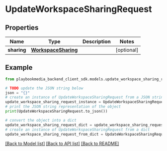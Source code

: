 # UpdateWorkspaceSharingRequest


## Properties

Name | Type | Description | Notes
------------ | ------------- | ------------- | -------------
**sharing** | [**WorkspaceSharing**](WorkspaceSharing.md) |  | [optional] 

## Example

```python
from playbookmedia_backend_client_sdk.models.update_workspace_sharing_request import UpdateWorkspaceSharingRequest

# TODO update the JSON string below
json = "{}"
# create an instance of UpdateWorkspaceSharingRequest from a JSON string
update_workspace_sharing_request_instance = UpdateWorkspaceSharingRequest.from_json(json)
# print the JSON string representation of the object
print(UpdateWorkspaceSharingRequest.to_json())

# convert the object into a dict
update_workspace_sharing_request_dict = update_workspace_sharing_request_instance.to_dict()
# create an instance of UpdateWorkspaceSharingRequest from a dict
update_workspace_sharing_request_from_dict = UpdateWorkspaceSharingRequest.from_dict(update_workspace_sharing_request_dict)
```
[[Back to Model list]](../README.md#documentation-for-models) [[Back to API list]](../README.md#documentation-for-api-endpoints) [[Back to README]](../README.md)



